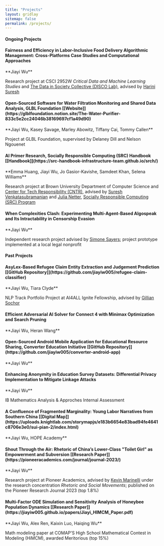 ```yaml
---
title: "Projects"
layout: gridlay
sitemap: false
permalink: /projects/
---
```


<style>
img{
  border-radius: 10px;
}
.col-md-3 {
  margin-top:10px;
  margin-bottom:10px;
  padding:0px;
  display:block;
  overflow:hidden;
  text-align:center;
  display: table-cell;
  background: white;
  border-radius: 20px;
  height: auto;
}
iframe {
  margin:0;
  padding:0;
  width: 175px;
  display: inline;
  vertical-align: middle;
}
</style>

#### Ongoing Projects

<div class="jumbotron">
<div class="col-md-12 col-sm-12">
<h4>Fairness and Efficiency in Labor-Inclusive Food Delivery Algorithmic Management: Cross-Platforms Case Studies and Computational Approaches</h4>
**Jiayi Wu**

Research project at CSCI 2952W *Critical Data and Machine Learning Studies* and [The Data in Society Collective (DISCO Lab)](https://discolab.cs.brown.edu/), advised by [Harini Suresh](https://harinisuresh.com/)
</div>
</div>

<div class="jumbotron">
<div class="col-md-12 col-sm-12">
<h4>Open-Sourced Software for Water Filtration Monitoring and Shared Data Analysis, GLBL Foundation [[Website]](https://glblfoundation.notion.site/The-Water-Purifier-833c5e2cc24046b38169697cf1a49d90)</h4>
**Jiayi Wu, Kasey Savage, Marley Abowitz, Tiffany Cai, Tommy Callen**

Project at GLBL Foundation, supervised by Delaney Dill and Nelson Ngouenet
</div>
</div>

<div class="jumbotron">
<div class="col-md-12 col-sm-12">
<h4>AI Primer Research, Socially Responsible Computing (SRC) Handbook [[Handbook]](https://src-handbook-infrastructure-team.github.io/srch/)</h4>
**Emma Huang, Jiayi Wu, Jo Gasior-Kavishe, Samdeet Khan, Selena Williams**

Research project at Brown University Department of Computer Science and [Center for Tech Responsibility (CNTR)](https://cntr.brown.edu/), advised by [Suresh Venkatasubramanian](https://dsi.brown.edu/people/suresh-venkatasubramanian) and [Julia Netter](http://www.julianetter.de/), [Socially Responsible Computing (SRC) Program](https://responsible.cs.brown.edu/)
</div>
</div>

<div class="jumbotron">
<div class="col-md-12 col-sm-12">
<h4>When Complexities Clash: Experimenting Multi-Agent-Based Algospeak and Its Intractability in Censorship Evasion</h4>
**Jiayi Wu**

Independent research project advised by [Simone Sayers](https://simsayer.com/); project prototype implemented at a local legal nonprofit
</div>
</div>

#### Past Projects

<div class="jumbotron">
<div class="col-md-12 col-sm-12">
<h4>AsyLex-Based Refugee Claim Entity Extraction and Judgement Prediction [[GitHub Repository]](https://github.com/jiayiw005/refugee-claim-classifier)</h4>
**Jiayi Wu, Tiara Clyde**

NLP Track Portfolio Project at AI4ALL Ignite Fellowship, advised by [Gillian Sochor](https://theorg.com/org/ai4all/org-chart/gillian-sochor)
</div>
</div>

<div class="jumbotron">
<div class="col-md-12 col-sm-12">
<h4>Efficient Adversarial AI Solver for Connect 4 with Minimax Optimization and Search Pruning</h4>
**Jiayi Wu, Heran Wang**
</div>
</div>

<div class="jumbotron">
<div class="col-md-12 col-sm-12">
<h4>Open-Sourced Android Mobile Application for Educational Resource Sharing, Converter Education Initiative [[GitHub Repository]](https://github.com/jiayiw005/converter-android-app)</h4>
**Jiayi Wu**
</div>
</div>

<div class="jumbotron">
<div class="col-md-12 col-sm-12">
<h4>Enhancing Anonymity in Education Survey Datasets: Differential Privacy Implementation to Mitigate Linkage Attacks</h4>
**Jiayi Wu**

IB Mathematics Analysis & Approches Internal Assessment
</div>
</div>

<div class="jumbotron">
<div class="col-md-12 col-sm-12">
<h4>A Confluence of Fragmented Marginality: Young Labor Narratives from Southern China [[Digital Map]](https://uploads.knightlab.com/storymapjs/e183b6654e83bad94fe4641c8706e3e0/sui-pian-2/index.html)</h4>
**Jiayi Wu, HOPE Academy**
</div>
</div>

<div class="jumbotron">
<div class="col-md-12 col-sm-12">
<h4>Shout Through the Air: Rhetoric of China’s
Lower-Class "Toilet Girl" as Empowerment and
Subversion [[Research Paper]](https://pioneeracademics.com/journal/journal-2023/)</h4>
**Jiayi Wu**

Research project at Pioneer Academics, advised by [Kevin Marinelli](https://comm.unc.edu/people/department-faculty/kevin-marinelli/) under the research concentration *Rhetoric and Social Movements*; published on the Pioneer Research Journal 2023 (top 1.8%)
</div>
</div>


<div class="jumbotron">
<div class="col-md-12 col-sm-12">
<h4>Multi-Factor ODE Simulation and Sensitivity Analysis of Honeybee Population Dynamics [[Research Paper]](https://jiayiw005.github.io/papers/Jiayi_HIMCM_Paper.pdf)</h4>
**Jiayi Wu, Alex Ren, Kaixin Luo, Haiqing Wu**

Math modeling paper at COMAP'S High School Mathematical Contest in Modeling (HiMCM), awarded Meritorious (top 15%)
</div>
</div>